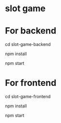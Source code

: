 # slot game
# For backend
cd slot-game-backend

npm install

npm start


# For frontend

cd slot-game-frontend

npm install

npm start
